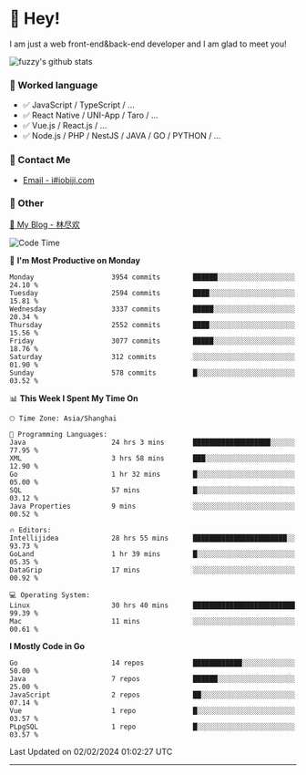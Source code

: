 # 👋 Hey!

I am just a web front-end&back-end developer and I am glad to meet you!

![fuzzy's github stats](https://github-readme-stats.vercel.app/api?username=JaydenForYou&&show_icons=true&&title_color=1abc9c&&icon_color=1abc9c)


### 📝 Worked language

- ✅ JavaScript / TypeScript / ...
- ✅ React Native / UNI-App / Taro / ...
- ✅ Vue.js / React.js / ...
- ✅ Node.js / PHP / NestJS / JAVA / GO / PYTHON / ...

### 📮 Contact Me

- [Email - i#iobiji.com](mailto:i@iobiji.com)


### 🤪 Other

[📌 My Blog - 林尽欢](https://iobiji.com)

<!--START_SECTION:waka-->
![Code Time](http://img.shields.io/badge/Code%20Time-146%20hrs%2056%20mins-blue)

📅 **I'm Most Productive on Monday** 

```text
Monday                   3954 commits        ██████░░░░░░░░░░░░░░░░░░░   24.10 % 
Tuesday                  2594 commits        ████░░░░░░░░░░░░░░░░░░░░░   15.81 % 
Wednesday                3337 commits        █████░░░░░░░░░░░░░░░░░░░░   20.34 % 
Thursday                 2552 commits        ████░░░░░░░░░░░░░░░░░░░░░   15.56 % 
Friday                   3077 commits        █████░░░░░░░░░░░░░░░░░░░░   18.76 % 
Saturday                 312 commits         ░░░░░░░░░░░░░░░░░░░░░░░░░   01.90 % 
Sunday                   578 commits         █░░░░░░░░░░░░░░░░░░░░░░░░   03.52 % 
```


📊 **This Week I Spent My Time On** 

```text
🕑︎ Time Zone: Asia/Shanghai

💬 Programming Languages: 
Java                     24 hrs 3 mins       ███████████████████░░░░░░   77.95 % 
XML                      3 hrs 58 mins       ███░░░░░░░░░░░░░░░░░░░░░░   12.90 % 
Go                       1 hr 32 mins        █░░░░░░░░░░░░░░░░░░░░░░░░   05.00 % 
SQL                      57 mins             █░░░░░░░░░░░░░░░░░░░░░░░░   03.12 % 
Java Properties          9 mins              ░░░░░░░░░░░░░░░░░░░░░░░░░   00.52 % 

🔥 Editors: 
Intellijidea             28 hrs 55 mins      ███████████████████████░░   93.73 % 
GoLand                   1 hr 39 mins        █░░░░░░░░░░░░░░░░░░░░░░░░   05.35 % 
DataGrip                 17 mins             ░░░░░░░░░░░░░░░░░░░░░░░░░   00.92 % 

💻 Operating System: 
Linux                    30 hrs 40 mins      █████████████████████████   99.39 % 
Mac                      11 mins             ░░░░░░░░░░░░░░░░░░░░░░░░░   00.61 % 
```

**I Mostly Code in Go** 

```text
Go                       14 repos            ████████████░░░░░░░░░░░░░   50.00 % 
Java                     7 repos             ██████░░░░░░░░░░░░░░░░░░░   25.00 % 
JavaScript               2 repos             ██░░░░░░░░░░░░░░░░░░░░░░░   07.14 % 
Vue                      1 repo              █░░░░░░░░░░░░░░░░░░░░░░░░   03.57 % 
PLpgSQL                  1 repo              █░░░░░░░░░░░░░░░░░░░░░░░░   03.57 % 
```




 Last Updated on 02/02/2024 01:02:27 UTC
<!--END_SECTION:waka-->
---
